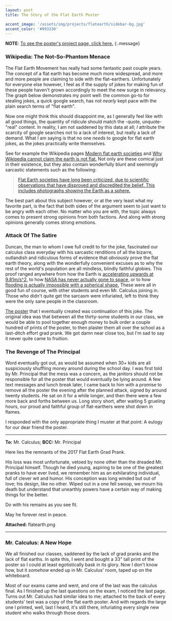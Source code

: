 ```yaml
---
layout: post
title: The Story of the Flat Earth Poster

accent_image: '/assets/img/projects/flatearth/sidebar-bg.jpg'
accent_color: '#993330'
---
```


**NOTE**: [To see the poster's project page, click here.](/projects/flatearth)
{:.message}

### Wikipedia: The Not-So-Phantom Menace 
The Flat Earth Movement has really had some fantastic past couple years. The concept of a flat earth has become much more widespread, and more and more people are claiming to side with the flat-earthers. Unfortunately for everyone else however, I feel as if the supply of jokes for making fun of these people haven't grown accordingly to meet the new surge in relevancy. The graph below demonstrates my point well: the common go-to for stealing jokes, a quick google search, has not *nearly* kept pace with the plain search terms of "flat earth".

<script type="text/javascript" src="https://ssl.gstatic.com/trends_nrtr/1243_RC12/embed_loader.js"></script> <script type="text/javascript"> trends.embed.renderExploreWidget("TIMESERIES", {"comparisonItem":[{"keyword":"flat earth","geo":"","time":"2012-06-20 2017-06-20"},{"keyword":"flat earth jokes","geo":"","time":"2012-06-20 2017-06-20"}],"category":0,"property":""}, {"exploreQuery":"date=2012-06-20 2017-06-20,2012-06-20 2017-06-20&q=flat%20earth,flat%20earth%20jokes","guestPath":"https://trends.google.com:443/trends/embed/"}); </script>

Now one might think this should disappoint me, as I generally feel like with all good things, the quantity of ridicule should match the -quote, unquote- "real" content. In reality, I am not saddened by this data at all; *I* attribute the scarcity of google searches not to a lack of interest, but really a lack of demand. What I am saying is that no one *needs* to google for flat earth jokes, as the jokes practically write themselves.

See for example the Wikipedia pages [Modern flat earth societies](https://web.archive.org/web/20171228185946/https://en.wikipedia.org/wiki/Modern_flat_Earth_societies) and [Why Wikipedia cannot claim the earth is not flat.](https://web.archive.org/web/20171231092018/https://en.wikipedia.org/wiki/Wikipedia:Why_Wikipedia_cannot_claim_the_earth_is_not_flat) Not only are these comical just in their existence, but they also contain wonderfully blunt and seemingly sarcastic statements such as the following:

> [Flat Earth societies have long been criticized, due to scientific observations that have disproved and discredited the belief. This includes photographs showing the Earth as a sphere.](https://web.archive.org/web/20171228185946/https://en.wikipedia.org/wiki/Modern_flat_Earth_societies#Criticism_and_decline)

The best part about this subject however, or at the very least what my favorite part, is the fact that both sides of the argument seem to just want to be angry with each other. No matter who you are with, the topic always comes to present strong opinions from both factions. And along with strong opinions generally comes strong emotions. 

### Attack Of The Satire
Duncan, the man to whom I owe full credit to for the joke, fascinated our calculus class everyday with his sarcastic renditions of all the bizarre, outlandish and ridiculous forms of evidence that *obviously* prove the flat earth theory, along with the wonderfully convenient excuses as to why the rest of the world's population are all mindless, blindly faithful globies. This proof ranged anywhere from how the Earth is [accelerating upwards at 9.81m/s^2](https://web.archive.org/web/20171217160010/https://wiki.tfes.org/Frequently_Asked_Questions#Why_doesn.27t_gravity_pull_the_earth_into_a_spherical_shape.3F), to how [NASA has never actually gone to space,](https://web.archive.org/web/20171209225727/https://wiki.tfes.org/The_Conspiracy) or to how [flooding is actually impossible with a spherical shape.](https://streamable.com/xpjov) These were all in good fun of course, with other students and even Mr. Calculus joining in. Those who didn't quite get the sarcasm were infuriated, left to think they were the only sane people in the classroom.

[The poster](/projects/flatearth) that I eventually created was continuation of this joke. The original idea was that between all the thirty-some students in our class, we would be able to pool together enough money to bulk order a couple hundred of prints of the poster, to then plaster them all over the school as a last-ditch effort grad prank. We got damn near close too, but I'm sad to say it never quite came to fruition.

### The Revenge of The Principal
Word eventually got out, as would be assumed when 30+ kids are all suspiciously shuffling money around during the school day. I was first told by Mr. Principal that the mess was a concern, as the janitors should not be responsible for all the poster that would eventually be lying around. A few text messages and lunch break later, I came back to him with a promise to remove all the poster the evening after the planned attack, signed by around twenty students. He sat on it for a while longer, and then there were a few more back and forths between us. Long story short, after waiting 5 grueling hours, our proud and faithful group of flat-earthers were shot down in flames.

I responded with the only appropriate thing I muster at that point: A eulogy for our dear friend the poster.

* * *

**To:** Mr. Calculus; **BCC:** Mr. Principal

Here lies the remnants of the 2017 Flat Earth Grad Prank.

His loss was most unfortunate, vetoed by none other than the dreaded Mr. Principal himself. Though he died young, aspiring to be one of the greatest pranks to have ever lived, we remember him as an exhilarating individual, full of clever wit and humor. His conception was long winded but out of love; his design, like no other. Wiped out in a one fell swoop, we mourn his death but understand that unearthly powers have a certain way of making things for the better.

Do with his remains as you see fit.

May he forever rest in peace.

**Attached:** flatearth.png

* * *

### Mr. Calculus: A New Hope
We all finished our classes, saddened by the lack of grad pranks and the lack of flat earths. In spite this, I went and bought a 33" tall print of the poster so I could at least egotistically bask in its glory. Now I don't know how, but it *somehow* ended up in Mr. Calculus' room, taped up on the whiteboard.

Most of our exams came and went, and one of the last was the calculus final. As I finished up the last questions on the exam, I noticed the last page. Turns out Mr. Calculus had similar idea to me; attached to the back of every students' test was a copy of the flat earth poster. And with regards the large one I printed, well, last I heard, it's still there, infuriating every single new student who walks through those doors.
